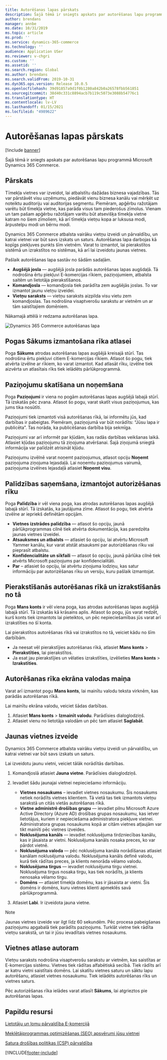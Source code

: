 ```yaml
---
title: Autorēšanas lapas pārskats
description: Šajā tēmā ir sniegts apskats par autorēšanas lapu programmā Microsoft Dynamics 365 Commerce.
author: brendans
manager: annbe
ms.date: 10/31/2019
ms.topic: article
ms.prod: ''
ms.service: dynamics-365-commerce
ms.technology: ''
audience: Application USer
ms.reviewer: v-chgri
ms.custom: ''
ms.assetid: ''
ms.search.region: Global
ms.author: brendans
ms.search.validFrom: 2019-10-31
ms.dyn365.ops.version: Release 10.0.5
ms.openlocfilehash: 39d91857a9d1f0b1280a842b0a26578fbb561851
ms.sourcegitcommit: 38d40c331c8894acb7b119c5073e3088b54776c1
ms.translationtype: HT
ms.contentlocale: lv-LV
ms.lasthandoff: 01/15/2021
ms.locfileid: "4989622"
---
```

# <a name="authoring-page-overview"></a>Autorēšanas lapas pārskats

  
 [!include [banner](includes/banner.md)]

Šajā tēmā ir sniegts apskats par autorēšanas lapu programmā Microsoft Dynamics 365 Commerce.

## <a name="overview"></a>Pārskats

Tīmekļa vietnes var izveidot, lai atbalstītu dažādas biznesa vajadzības. Tās var pārstāvēt visu uzņēmumu, piedāvāt vienu biznesa kanālu vai mērķēt uz noteiktu auditoriju vai auditorijas segmentu. Piemēram, apģērbu ražotājam varētu būt tīmekļa vietne, kas parāda visus tam piederošus zīmolus. Vienam un tam pašam apģērbu ražotājam varētu būt atsevišķa tīmekļa vietne katram no šiem zīmoliem, kā arī tīmekļa vietņu kopa ar luksusa modi, ārpustelpu modi un bērnu modi.

Dynamics 365 Commerce atbalsta vairāku vietņu izveidi un pārvaldību, un katrai vietnei var būt savs izskats un saturs. Autorēšanas lapa darbojas kā kopīgs piekļuves punkts šīm vietnēm. Varat to izmantot, lai pierakstītos sistēmā un izrakstītos no sistēmas, kā arī lai izveidotu jaunas vietnes.

Pašlaik autorēšanas lapa sastāv no šādām sadaļām.

- **Augšējā josla** — augšējā josla parādās autorēšanas lapas augšdaļā. Tā nodrošina ērtu piekļuvi E-komercijas rīkiem, paziņojumiem, atbalsta saitēm un lietotāja pierakstīšanos.
- **Komandjosla** — komandjosla tiek parādīta zem augšējās joslas. To var izmantot jaunu vietņu izveidei.
- **Vietņu saraksts** — vietņu saraksts aizpilda visu vietu zem komandjoslas. Tas nodrošina visaptverošu sarakstu ar vietnēm un ar tām saistītajiem domēniem.

Nākamajā attēlā ir redzama autorēšanas lapa.

![Dynamics 365 Commerce autorēšanas lapa](../commerce/media/authoring_tools_01.png)

## <a name="use-the-home-button-to-select-a-tool"></a>Pogas Sākums izmantošana rīka atlasei

Poga **Sākums** atrodas autorēšanas lapas augšējā kreisajā stūrī. Tas nodrošina ērtu piekļuvi citiem E-komercijas rīkiem. Atlasot šo pogu, tiek atvērta izvēlne ar rīkiem, ko varat izmantot. Kad atlasāt rīku, izvēlne tiek aizvērta un atlasītais rīks tiek ielādēts pārlūkprogrammā.

## <a name="view-and-clear-notifications"></a>Paziņojumu skatīšana un noņemšana

Poga **Paziņojumi** ir viena no pogām autorēšanas lapas augšējā labajā stūrī. Tā izskatās pēc zvana. Atlasot šo pogu, varat skatīt visus paziņojumus, kas jums tika nosūtīti.

Paziņojumi tiek izmantoti visā autorēšanas rīkā, lai informētu jūs, kad darbības ir pabeigtas. Piemēram, paziņojumā var būt norādīts: “Jūsu lapa ir publicēta”. Tas norāda, ka publicēšanas darbība bija sekmīga.

Paziņojumi var arī informēt par kļūdām, kas radās darbības veikšanas laikā. Atlasiet kļūdas paziņojumu tā ziņojuma atvēršanai. Šajā ziņojumā sniegtā informācija var palīdzēt atrisināt kļūdu.

Paziņojumu izvēlnē varat noņemt paziņojumus, atlasot opciju **Noņemt** paziņojuma ziņojuma lejasdaļā. Lai noņemtu paziņojumus vairumā, paziņojuma izvēlnes lejasdaļā atlasiet **Noņemt visu**.

## <a name="get-help-with-the-authoring-tool"></a>Palīdzības saņemšana, izmantojot autorizēšanas rīku

Poga **Palīdzība** ir vēl viena poga, kas atrodas autorēšanas lapas augšējā labajā stūrī. Tā izskatās, ka jautājuma zīme. Atlasot šo pogu, tiek atvērta izvēlne ar iepriekš definētām opcijām.

- **Vietnes izstrādes palīdzība** — atlasot šo opciju, jaunā pārlūkprogrammas cilnē tiek atvērta dokumentācija, kas paredzēta jaunas vietnes izveidei.
- **Atsauksmes un atbalsts** — atlasiet šo opciju, lai atvērtu Microsoft Yammer kanālu, kur varat atstāt atsauksmi par autorizēšanas rīku vai pieprasīt atbalstu.
- **Konfidencialitāte un sīkfaili** — atlasot šo opciju, jaunā pārlūka cilnē tiek atvērts Microsoft paziņojums par konfidencialitāti.
- **Par** – atlasiet šo opciju, lai atvērtu ziņojuma lodziņu, kas satur informāciju par autorizēšanas rīku un versiju, kuru pašlaik izmantojat.

## <a name="sign-in-to-and-out-of-the-authoring-tool"></a>Pierakstīšanās autorēšanas rīkā un izrakstīšanās no tā

Poga **Mans konts** ir vēl viena poga, kas atrodas autorēšanas lapas augšējā labajā stūrī. Tā izskatās kā krāsains aplis. Atlasot šo pogu, jūs varat redzēt, kurš konts tiek izmantots lai pieteiktos, un pēc nepieciešamības jūs varat arī izrakstīties no šī konta.

Lai pierakstītos autorēšanas rīkā vai izrakstītos no tā, veiciet kādu no šīm darbībām.

- Ja neesat vēl pierakstījies autorēšanas rīkā, atlasiet **Mans konts** \> **Pierakstīties**, lai pierakstītos.
- Ja esat jau pierakstījies un vēlaties izrakstīties, izvēlieties **Mans konts** \> **Izrakstīties**.

## <a name="change-the-display-language-of-the-authoring-tool"></a>Autorēšanas rīka ekrāna valodas maiņa

Varat arī izmantot pogu **Mans konts**, lai mainītu valodu teksta virknēm, kas parādās autorēšanas rīkā.

Lai mainītu ekrāna valodu, veiciet šādas darbības.

1. Atlasiet **Mans konts** \> **Izmainīt valodu**. Parādīsies dialoglodziņš.
1. Atlasiet vienu no lietotāja valodām un pēc tam atlasiet **Saglabāt**.

## <a name="create-a-new-website"></a>Jaunas vietnes izveide

Dynamics 365 Commerce atbalsta vairāku vietņu izveidi un pārvaldību, un katrai vietnei var būt savs izskats un saturs.

Lai izveidotu jaunu vietni, veiciet tālāk norādītās darbības.

1. Komandjoslā atlasiet **Jauna vietne**. Parādīsies dialoglodziņš.
2. Ievadiet šādu jaunajai vietnei nepieciešamo informāciju.

    - **Vietnes nosaukums** – ievadiet vietnes nosaukumu. Šis nosaukums netiek norādīts vietnes klientiem. Tā vietā tas tiek izmantots vietņu sarakstā un citās vietās autorēšanas rīkā.
    - **Vietne administrē drošības grupu** — ievadiet pilnu Microsoft Azure Active Directory (Azure AD) drošības grupas nosaukumu, kas ietver lietotājus, kuriem ir nepieciešama administratora piekļuve vietnei. Administratora grupas nosaukums kopā ar citām vietnes atļaujām var tikt mainīti pēc vietnes izveides.
    - **Noklusējuma kanāls** — ievadiet noklusējuma tirdzniecības kanālu, kas ir jāsaista ar vietni. Noklusējuma kanāls nosaka preces, ko var pārdot vietnē.
    - **Noklusējuma valoda** — pēc noklusējuma kanāla norādīšanas atlasiet kanālam noklusējuma valodu. Noklusējuma kanāls definē valodu, kurā tiek rādītas preces, ja klients nenorāda vēlamo valodu.
    - **Noklusējuma tirgus** — ievadiet noklusējuma tirgu vietnei. Noklusējuma tirgus nosaka tirgu, kas tiek norādīts, ja klients nenosaka vēlamo tirgu.
    - **Domēns** — atlasiet tīmekļa domēnu, kas ir jāsaista ar vietni. Šis domēns ir domēns, kuru vietnes klienti apmeklēs savā pārlūkprogrammā.

1. Atlasiet **Labi**. Ir izveidota jauna vietne.

> [!NOTE]
> Jaunas vietnes izveide var ilgt līdz 60 sekundēm. Pēc procesa pabeigšanas paziņojumu apgabalā tiek parādīts paziņojums. Turklāt vietne tiek rādīta vietņu sarakstā, un tai ir jūsu ievadītais vietnes nosaukums.

## <a name="select-a-website-to-author"></a>Vietnes atlase autoram

Vietņu saraksts nodrošina visaptverošu sarakstu ar vietnēm, kas saistītas ar E-komercijas sistēmu. Vietnes tiek rādītas alfabētiskā secībā. Tiek rādīts arī ar katru vietni saistītais domēns. Lai skatītu vietnes saturu un sāktu lapu autorēšanu, atlasiet vietnes nosaukumu. Tiek ielādēts autorēšanas rīks un vietnes saturs.

Pēc autorizēšanas rīka ielādes varat atlasīt **Sākums**, lai atgrieztos pie autorēšanas lapas.

## <a name="additional-resources"></a>Papildu resursi

[Lietotāju un lomu pārvaldība E-komercijā](manage-ecommerce-users-roles.md)

[Meklētājprogrammas optimizēšanas (SEO) apsvērumi jūsu vietnei](search-engine-optimization-considerations.md)

[Satura drošības politikas (CSP) pārvaldība](manage-csp.md)


[!INCLUDE[footer-include](../includes/footer-banner.md)]